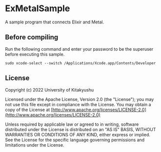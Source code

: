 # ExMetalSample

A sample program that connects Elixir and Metal.

## Before compiling

Run the following command and enter your password to be the superuser before executing this sample.

```
sudo xcode-select --switch /Applications/Xcode.app/Contents/Developer
```



## License

Copyright (c) 2022 University of Kitakyushu

Licensed under the Apache License, Version 2.0 (the "License");
you may not use this file except in compliance with the License.
You may obtain a copy of the License at [http://www.apache.org/licenses/LICENSE-2.0](http://www.apache.org/licenses/LICENSE-2.0)

Unless required by applicable law or agreed to in writing, software
distributed under the License is distributed on an "AS IS" BASIS,
WITHOUT WARRANTIES OR CONDITIONS OF ANY KIND, either express or implied.
See the License for the specific language governing permissions and
limitations under the License.
